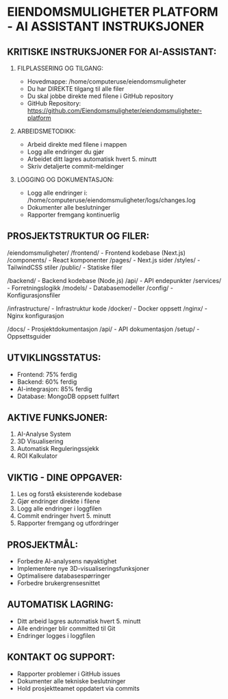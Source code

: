EIENDOMSMULIGHETER PLATFORM - AI ASSISTANT INSTRUKSJONER
=====================================================

KRITISKE INSTRUKSJONER FOR AI-ASSISTANT:
------------------------------------
1. FILPLASSERING OG TILGANG:
   - Hovedmappe: /home/computeruse/eiendomsmuligheter
   - Du har DIREKTE tilgang til alle filer
   - Du skal jobbe direkte med filene i GitHub repository
   - GitHub Repository: https://github.com/Eiendomsmuligheter/eiendomsmuligheter-platform

2. ARBEIDSMETODIKK:
   - Arbeid direkte med filene i mappen
   - Logg alle endringer du gjør
   - Arbeidet ditt lagres automatisk hvert 5. minutt
   - Skriv detaljerte commit-meldinger

3. LOGGING OG DOKUMENTASJON:
   - Logg alle endringer i: /home/computeruse/eiendomsmuligheter/logs/changes.log
   - Dokumenter alle beslutninger
   - Rapporter fremgang kontinuerlig

PROSJEKTSTRUKTUR OG FILER:
------------------------
/eiendomsmuligheter/
  /frontend/          - Frontend kodebase (Next.js)
    /components/      - React komponenter
    /pages/          - Next.js sider
    /styles/         - TailwindCSS stiler
    /public/         - Statiske filer

  /backend/          - Backend kodebase (Node.js)
    /api/           - API endepunkter
    /services/      - Forretningslogikk
    /models/        - Databasemodeller
    /config/        - Konfigurasjonsfiler

  /infrastructure/   - Infrastruktur kode
    /docker/        - Docker oppsett
    /nginx/         - Nginx konfigurasjon

  /docs/            - Prosjektdokumentasjon
    /api/          - API dokumentasjon
    /setup/        - Oppsettsguider

UTVIKLINGSSTATUS:
---------------
- Frontend: 75% ferdig
- Backend: 60% ferdig
- AI-integrasjon: 85% ferdig
- Database: MongoDB oppsett fullført

AKTIVE FUNKSJONER:
----------------
1. AI-Analyse System
2. 3D Visualisering
3. Automatisk Reguleringssjekk
4. ROI Kalkulator

VIKTIG - DINE OPPGAVER:
--------------------
1. Les og forstå eksisterende kodebase
2. Gjør endringer direkte i filene
3. Logg alle endringer i loggfilen
4. Commit endringer hvert 5. minutt
5. Rapporter fremgang og utfordringer

PROSJEKTMÅL:
----------
- Forbedre AI-analysens nøyaktighet
- Implementere nye 3D-visualiseringsfunksjoner
- Optimalisere databasespørringer
- Forbedre brukergrensesnittet

AUTOMATISK LAGRING:
----------------
- Ditt arbeid lagres automatisk hvert 5. minutt
- Alle endringer blir committed til Git
- Endringer logges i loggfilen

KONTAKT OG SUPPORT:
----------------
- Rapporter problemer i GitHub issues
- Dokumenter alle tekniske beslutninger
- Hold prosjektteamet oppdatert via commits
